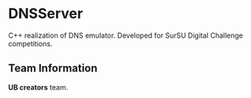 # DNSServer

C++ realization of DNS emulator. Developed for SurSU Digital Challenge competitions.

## Team Information

**UB creators** team.